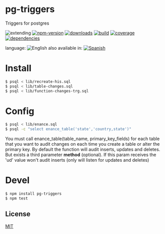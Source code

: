 # pg-triggers
Triggers for postgres


![extending](https://img.shields.io/badge/stability-extending-orange.svg)
[![npm-version](https://img.shields.io/npm/v/pg-triggers.svg)](https://npmjs.org/package/pg-triggers)
[![downloads](https://img.shields.io/npm/dm/pg-triggers.svg)](https://npmjs.org/package/pg-triggers)
[![build](https://img.shields.io/travis/emilioplatzer/pg-triggers/master.svg)](https://travis-ci.org/emilioplatzer/pg-triggers)
[![coverage](https://img.shields.io/coveralls/emilioplatzer/pg-triggers/master.svg)](https://coveralls.io/r/emilioplatzer/pg-triggers)
[![dependencies](https://img.shields.io/david/emilioplatzer/pg-triggers.svg)](https://david-dm.org/emilioplatzer/pg-triggers)



language: ![English](https://raw.githubusercontent.com/codenautas/multilang/master/img/lang-en.png)
also available in:
[![Spanish](https://raw.githubusercontent.com/codenautas/multilang/master/img/lang-es.png)](LEEME.md)

# Install
```sh
$ psql < lib/recreate-his.sql
$ psql < lib/table-changes.sql
$ psql < lib/function-changes-trg.sql
```

# Config
```sh
$ psql < lib/enance.sql
$ psql -c "select enance_table('state','country,state')"
```
You must call enance_table(table_name, primary_key_fields) for each table that you want to audit changes on each time you create a table or alter the primary key.
By default the function will audit inserts, updates and deletes. But exists a third parameter **method** (optional). If this param receives the 'ud' value won't audit inserts
(only will listen for updates and deletes)

# Devel
```sh
$ npm install pg-triggers
$ npm test
```

## License

[MIT](LICENSE)

